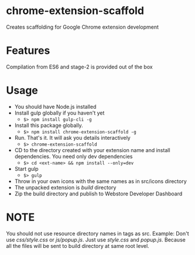 # chrome-extension-scaffold
Creates scaffolding for Google Chrome extension development
# Features
Compilation from ES6 and stage-2 is provided out of the box  
# Usage
* You should have Node.js installed
* Install gulp globally if you haven't yet
  * ```$> npm install gulp-cli -g```
* Install this package globally.
  * ```$> npm install chrome-extension-scaffold -g```
* Run. That's it. It will ask you details interactively
  * ```$> chrome-extension-scaffold```  
* CD to the directory created with your extension name and install dependencies. You need only dev dependencies
  * ```$> cd <ext-name> && npm install --only=dev```
* Start gulp
  * ```$> gulp```  
* Throw in your own icons with the same names as in src/icons directory  
* The unpacked extension is _build_ directory
* Zip the build directory and publish to Webstore Developer Dashboard  
# NOTE  
You should not use resource directory names in tags as src. Example: Don't use _css/style.css_ or _js/popup.js_. Just use _style.css_ and _popup.js_.
Because all the files will be sent to build directory at same root level.
